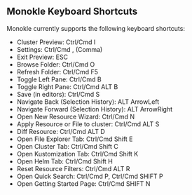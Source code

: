## Monokle Keyboard Shortcuts

Monokle currently supports the following keyboard shortcuts:

- Cluster Preview: Ctrl/Cmd I
- Settings: Ctrl/Cmd , (Comma)
- Exit Preview: ESC
- Browse Folder: Ctrl/Cmd O
- Refresh Folder: Ctrl/Cmd F5
- Toggle Left Pane: Ctrl/Cmd B
- Toggle Right Pane: Ctrl/Cmd ALT B
- Save (in editors): Ctrl/Cmd S
- Navigate Back (Selection History): ALT ArrowLeft
- Navigate Forward (Selection History): ALT ArrowRight
- Open New Resource Wizard: Ctrl/Cmd N
- Apply Resource or File to cluster: Ctrl/Cmd ALT S
- Diff Resource: Ctrl/Cmd ALT D
- Open File Explorer Tab: Ctrl/Cmd Shift E
- Open Cluster Tab: Ctrl/Cmd Shift C
- Open Kustomization Tab: Ctrl/Cmd Shift K
- Open Helm Tab: Ctrl/Cmd Shift H
- Reset Resource Filters: Ctrl/Cmd ALT R
- Open Quick Search: Ctrl/Cmd P, Ctrl/Cmd SHIFT P
- Open Getting Started Page: Ctrl/Cmd SHIFT N